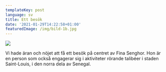 ```yaml
---
templateKey: post
language: sv
title: Ett besök
date: '2021-01-29T14:22:58+01:00'
featuredImage: /img/bild-1b.jpg
---
```

![](/img/bild-1b.jpg)

Vi hade äran och nöjet att få ett besök på centret av Fina Senghor. Hon är en person som också engagerar sig i aktiviteter rörande talibéer i staden Saint-Louis, i den norra dela av Senegal.
